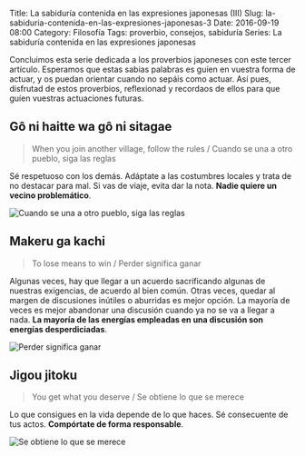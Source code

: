 Title: La sabiduría contenida en las expresiones japonesas (III)
Slug: la-sabiduria-contenida-en-las-expresiones-japonesas-3
Date: 2016-09-19 08:00
Category: Filosofía
Tags: proverbio, consejos, sabiduría
Series: La sabiduría contenida en las expresiones japonesas



Concluimos esta serie dedicada a los proverbios japoneses con este tercer artículo. Esperamos que estas sabias palabras es guíen en vuestra forma de actuar, y os puedan orientar cuando no sepáis como actuar. Así pues, disfrutad de estos proverbios, reflexionad y recordaos de ellos para que guíen vuestras actuaciones futuras.

## Gô ni haitte wa gô ni sitagae

> When you join another village, follow the rules / Cuando se una a otro pueblo, siga las reglas

Sé respetuoso con los demás. Adáptate a las costumbres locales y trata de no destacar para mal. Si vas de viaje, evita dar la nota. **Nadie quiere un vecino problemático**.

![Cuando se una a otro pueblo, siga las reglas]({filename}/images/when-you-join-another-village-follow-the-rules.jpg)

## Makeru ga kachi

> To lose means to win / Perder significa ganar

Algunas veces, hay que llegar a un acuerdo sacrificando algunas de nuestras exigencias, de acuerdo al bien común. Otras veces, quedar al margen de discusiones inútiles o aburridas es mejor opción. La mayoría de veces es mejor abandonar una discusión cuando ya no se va a llegar a nada. **La mayoría de las energías empleadas en una discusión son energías desperdiciadas**.

![Perder significa ganar]({filename}/images/to-lose-means-to-win.jpg)

## Jigou jitoku

> You get what you deserve / Se obtiene lo que se merece

Lo que consigues en la vida depende de lo que haces. Sé consecuente de tus actos. **Compórtate de forma responsable**.

![Se obtiene lo que se merece]({filename}/images/you-get-what-you-deserve.jpg)
